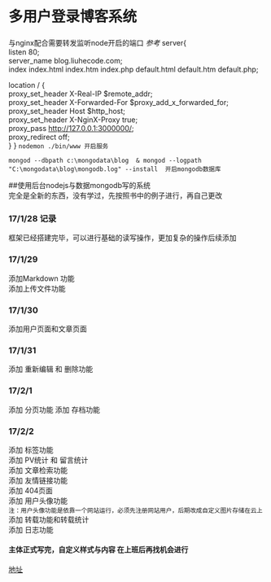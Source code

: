 # 多用户登录博客系统  

###
与nginx配合需要转发监听node开启的端口
*参考*
server{  
  listen 80;  
  server_name blog.liuhecode.com;  
  index index.html index.htm index.php default.html default.htm default.php;

location / {  
    proxy_set_header X-Real-IP $remote_addr;  
    proxy_set_header X-Forwarded-For $proxy_add_x_forwarded_for;  
    proxy_set_header Host $http_host;  
    proxy_set_header X-NginX-Proxy true;  
    proxy_pass http://127.0.0.1:3000000/;  
    proxy_redirect off;  
  }
}
``` nodemon ./bin/www 开启服务  ``` 

``` mongod --dbpath c:\mongodata\blog  & mongod --logpath "C:\mongodata\blog\mongodb.log" --install  开启mongodb数据库 ```

##使用后台nodejs与数据mongodb写的系统  
  完全是全新的东西，没有学过，先按照书中的例子进行，再自己更改
### 17/1/28 记录  
 框架已经搭建完毕，可以进行基础的读写操作，更加复杂的操作后续添加
### 17/1/29
  添加Markdown 功能  
  添加上传文件功能
### 17/1/30
  添加用户页面和文章页面  
### 17/1/31
  添加 重新编辑 和 删除功能
### 17/2/1
  添加 分页功能
  添加 存档功能
### 17/2/2
  添加 标签功能  
  添加 PV统计 和 留言统计  
  添加 文章检索功能  
  添加 友情链接功能  
  添加 404页面  
  添加 用户头像功能  
      `注：用户头像功能是依靠一个网站运行，必须先注册网站用户，后期改成自定义图片存储在云上`  
  添加 转载功能和转载统计  
  添加 日志功能  



#### 主体正式写完，自定义样式与内容 在上班后再找机会进行  
[地址](http://blog.liuhecode.com/)

